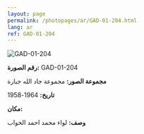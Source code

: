 ```yaml
---
layout: page
permalink: /photopages/ar/GAD-01-204.html
lang: ar
ref: GAD-01-204
---
```


![GAD-01-204](/smallimages/GAD-01-204-600.jpg)

**رقم الصورة:** GAD-01-204

**مجموعة الصور:** مجموعة جاد الله جبارة

**تاريخ:** 1964-1958

**مكان:**

**وصف:** لواء محمد احمد الخواب
